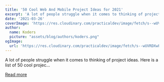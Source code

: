 ```yaml
---
title: '50 Cool Web And Mobile Project Ideas for 2021'
excerpt: 'A lot of people struggle when it comes to thinking of project ideas. Here is a list of 50 cool projec...'
date: '2021-03-26'
coverImage: 'https://res.cloudinary.com/practicaldev/image/fetch/s--wUVRDXwF--/c_imagga_scale,f_auto,fl_progressive,h_420,q_auto,w_1000/https://dev-to-uploads.s3.amazonaws.com/uploads/articles/ulpu5zebbtluxzggl8qn.png'
author:
  name: Koders
  picture: "assets/blog/authors/koders.png"
ogImage:
  url: 'https://res.cloudinary.com/practicaldev/image/fetch/s--wUVRDXwF--/c_imagga_scale,f_auto,fl_progressive,h_420,q_auto,w_1000/https://dev-to-uploads.s3.amazonaws.com/uploads/articles/ulpu5zebbtluxzggl8qn.png'
---
```


A lot of people struggle when it comes to thinking of project ideas. Here is a list of 50 cool projec...

[Read more](https://dev.to/andrewbaisden/50-cool-web-and-mobile-project-ideas-for-2021-1pgl)
